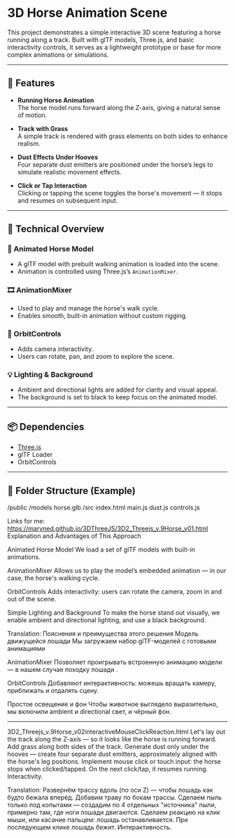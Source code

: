 # 3D Horse Animation Scene

This project demonstrates a simple interactive 3D scene featuring a horse running along a track. Built with glTF models, Three.js, and basic interactivity controls, it serves as a lightweight prototype or base for more complex animations or simulations.

---

## 🚀 Features

- **Running Horse Animation**  
  The horse model runs forward along the Z-axis, giving a natural sense of motion.

- **Track with Grass**  
  A simple track is rendered with grass elements on both sides to enhance realism.

- **Dust Effects Under Hooves**  
  Four separate dust emitters are positioned under the horse’s legs to simulate realistic movement effects.

- **Click or Tap Interaction**  
  Clicking or tapping the scene toggles the horse's movement — it stops and resumes on subsequent input.

---

## 🔧 Technical Overview

### 🐎 Animated Horse Model
- A glTF model with prebuilt walking animation is loaded into the scene.
- Animation is controlled using Three.js’s `AnimationMixer`.

### 🎞️ AnimationMixer
- Used to play and manage the horse's walk cycle.
- Enables smooth, built-in animation without custom rigging.

### 🧭 OrbitControls
- Adds camera interactivity.
- Users can rotate, pan, and zoom to explore the scene.

### 💡 Lighting & Background
- Ambient and directional lights are added for clarity and visual appeal.
- The background is set to black to keep focus on the animated model.

---

## 📦 Dependencies

- [Three.js](https://threejs.org/)
- glTF Loader
- OrbitControls

---

## 📁 Folder Structure (Example)

/public
/models
horse.glb
/src
index.html
main.js
dust.js
controls.js

Links for me: 
https://marvned.github.io/3DThreeJS/3D2_Threejs_v.9Horse_v01.html
Explanation and Advantages of This Approach

Animated Horse Model
We load a set of glTF models with built-in animations.

AnimationMixer
Allows us to play the model’s embedded animation — in our case, the horse's walking cycle.

OrbitControls
Adds interactivity: users can rotate the camera, zoom in and out of the scene.

Simple Lighting and Background
To make the horse stand out visually, we enable ambient and directional lighting, and use a black background.

Translation: 
Пояснения и преимущества этого решения
Модель движущейся лошади
Мы загружаем набор glTF-моделей с готовыми анимациями

AnimationMixer
Позволяет проигрывать встроенную анимацию модели — в нашем случае походку лошади .

OrbitControls
Добавляют интерактивность: можешь вращать камеру, приближать и отдалять сцену.

Простое освещение и фон
Чтобы животное выглядело выразительно, мы включили ambient и directional свет, и чёрный фон.
_____________________________________________________________________________________________________

3D2_Threejs_v.9Horse_v02interactiveMouseClickReaction.html
Let's lay out the track along the Z-axis — so it looks like the horse is running forward.
Add grass along both sides of the track.
Generate dust only under the hooves — create four separate dust emitters, approximately aligned with the horse's leg positions.
Implement mouse click or touch input: the horse stops when clicked/tapped. On the next click/tap, it resumes running. Interactivity.

Translation:
Развернём трассу вдоль (по оси Z) — чтобы лошадь как будто бежала вперёд.
Добавим траву по бокам трассы.
Сделаем пыль только под копытами — создадим по 4 отдельных "источника" пыли, примерно там, где ноги лошади двигаются.
Сделаем реакцию на клик мыши, или касание пальцем: лошадь останавливается. При последующем клике лошадь бежит. Интерактивность. 
